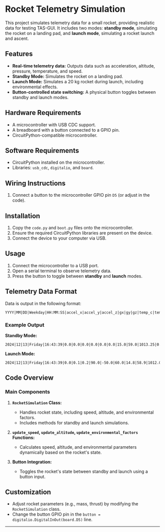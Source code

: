 # Rocket Telemetry Simulation

This project simulates telemetry data for a small rocket, providing realistic data for testing TAS-GUI. It includes two modes: **standby mode**, simulating the rocket on a landing pad, and **launch mode**, simulating a rocket launch and ascent.

## Features

- **Real-time telemetry data:** Outputs data such as acceleration, altitude, pressure, temperature, and speed.
- **Standby Mode:** Simulates the rocket on a landing pad.
- **Launch Mode:** Simulates a 20 kg rocket during launch, including environmental effects.
- **Button-controlled state switching:** A physical button toggles between standby and launch modes.

## Hardware Requirements

- A microcontroller with USB CDC support.
- A breadboard with a button connected to a GPIO pin.
- CircuitPython-compatible microcontroller.

## Software Requirements

- CircuitPython installed on the microcontroller.
- Libraries: `usb_cdc`, `digitalio`, and `board`.

## Wiring Instructions

1. Connect a button to the microcontroller GPIO pin `D5` (or adjust in the code).

## Installation

1. Copy the `code.py` and `boot.py` files onto the microcontroller.
2. Ensure the required CircuitPython libraries are present on the device.
3. Connect the device to your computer via USB.

## Usage

1. Connect the microcontroller to a USB port.
2. Open a serial terminal to observe telemetry data.
3. Press the button to toggle between **standby** and **launch** modes.

## Telemetry Data Format

Data is output in the following format:

```
YYYY|MM|DD|Weekday|HH:MM:SS|accel_x|accel_y|accel_z|gx|gy|gz|temp_c|temp_f|pressure|altitude|humidity|fix|fix_quality|latitude|longitude|speed|altitude|satellites
```

### Example Output

**Standby Mode:**
```
2024|12|13|Friday|16:43:39|0.0|0.0|0.0|0.0|0.0|0.0|15.0|59.0|1013.25|0.0|50.0|1.0|2|32.9394|-106.922|0.0|0.0|8
```

**Launch Mode:**
```
2024|12|13|Friday|16:43:39|0.0|0.1|0.2|90.0|-50.0|60.0|14.8|58.9|1012.0|100.5|49.0|1.0|2|32.9394|-106.922|5.0|100.5|8
```

## Code Overview

### Main Components

1. **`RocketSimulation` Class:**
   - Handles rocket state, including speed, altitude, and environmental factors.
   - Includes methods for standby and launch simulations.

2. **`update_speed`, `update_altitude`, `update_environmental_factors` Functions:**
   - Calculates speed, altitude, and environmental parameters dynamically based on the rocket's state.

3. **Button Integration:**
   - Toggles the rocket's state between standby and launch using a button input.

## Customization

- Adjust rocket parameters (e.g., mass, thrust) by modifying the `RocketSimulation` class.
- Change the button GPIO pin in the `button = digitalio.DigitalInOut(board.D5)` line.


---


